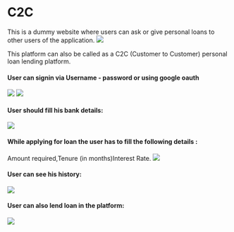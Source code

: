 # C2C
This is a dummy website where users can ask or give personal loans to other users of the application.
![](https://i.imgur.com/91MTGY1.png)

This platform can also be called as a C2C (Customer to Customer) personal loan lending platform.

#### User can signin via Username - password or using google oauth
![](https://i.imgur.com/uoZj3Oq.png)
![](https://i.imgur.com/vLx3cOA.png)


#### User should fill his bank details:
![](https://i.imgur.com/WavsUzI.png)

#### While applying for loan the user has to fill the following details :
Amount required,Tenure (in months)Interest Rate.
![](https://i.imgur.com/pAtzdi0.png)

#### User can see his history:

![](https://i.imgur.com/j39Krhg.png)

#### User can also lend loan in the platform:
![](https://i.imgur.com/V2XakEd.png)
